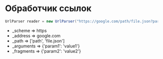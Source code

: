 # Обработчик ссылок
```java
UrlParser reader = new UrlParser("https://google.com/path/file.json?param1=value1#param2=value2");
```

* _scheme    => https
* _address   => google.com
* _path      => ['path', 'file.json']
* _arguments => {'param1': 'value1'}
* _fragments => {'param2': 'value2'}
